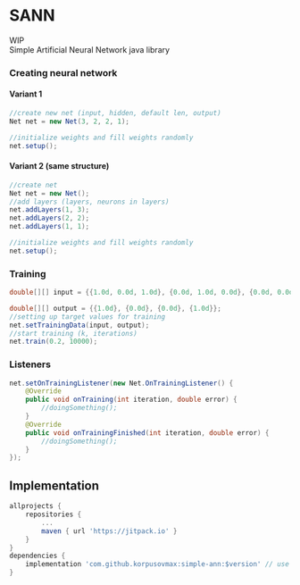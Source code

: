 # SANN
WIP  
Simple Artificial Neural Network java library

### Creating neural network
#### Variant 1
```java
//create new net (input, hidden, default len, output)
Net net = new Net(3, 2, 2, 1);

//initialize weights and fill weights randomly
net.setup();
```

#### Variant 2 (same structure)
```java
//create net
Net net = new Net();
//add layers (layers, neurons in layers)
net.addLayers(1, 3);
net.addLayers(2, 2);
net.addLayers(1, 1);

//initialize weights and fill weights randomly
net.setup();
```

### Training
```java
double[][] input = {{1.0d, 0.0d, 1.0d}, {0.0d, 1.0d, 0.0d}, {0.0d, 0.0d, 1.0d}, {1.0d, 0.0d, 1.0d}};

double[][] output = {{1.0d}, {0.0d}, {0.0d}, {1.0d}};
//setting up target values for training
net.setTrainingData(input, output);
//start training (k, iterations)
net.train(0.2, 10000);
```

### Listeners
```java
net.setOnTrainingListener(new Net.OnTrainingListener() {
	@Override
	public void onTraining(int iteration, double error) {
		//doingSomething();
	}
	@Override
	public void onTrainingFinished(int iteration, double error) {
		//doingSomething();
	}
});
```
## Implementation
```groovy
allprojects {
	repositories {
		...
		maven { url 'https://jitpack.io' }
	}
}
dependencies {
	implementation 'com.github.korpusovmax:simple-ann:$version' // use version from releases or use '-SNAPSHOT'
}
```
